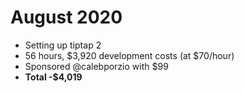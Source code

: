 # August 2020
* Setting up tiptap 2
* 56 hours, $3,920 development costs (at $70/hour)
* Sponsored @calebporzio with $99
* **Total -$4,019**

